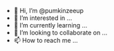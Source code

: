 - 👋 Hi, I’m @pumkinzeeup
- 👀 I’m interested in ...
- 🌱 I’m currently learning ...
- 💞️ I’m looking to collaborate on ...
- 📫 How to reach me ...

<!---
pumkinzeeup/pumkinzeeup is a ✨ special ✨ repository because its `README.md` (this file) appears on your GitHub profile.
You can click the Preview link to take a look at your changes.
--->
